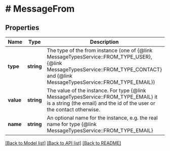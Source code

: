 # # MessageFrom

## Properties

Name | Type | Description | Notes
------------ | ------------- | ------------- | -------------
**type** | **string** | The type of the from instance (one of {@link MessageTypesService::FROM_TYPE_USER}, {@link MessageTypesService::FROM_TYPE_CONTACT} and {@link MessageTypesService::FROM_TYPE_EMAIL}) | [optional]
**value** | **string** | The value of the instance. For type {@link MessageTypesService::FROM_TYPE_EMAIL} it is a string (the email) and the id of the user or the contact otherwise. | [optional]
**name** | **string** | An optional name for the instance, e.g. the real name for type {@link MessageTypesService::FROM_TYPE_EMAIL} | [optional]

[[Back to Model list]](../../README.md#models) [[Back to API list]](../../README.md#endpoints) [[Back to README]](../../README.md)
